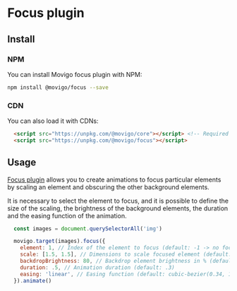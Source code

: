 # Focus plugin

## Install

### NPM

You can install Movigo focus plugin with NPM:

```bash
npm install @movigo/focus --save
```
    
### CDN

You can also load it with CDNs:
    
```html
  <script src="https://unpkg.com/@movigo/core"></script> <!-- Required dependency -->
  <script src="https://unpkg.com/@movigo/focus"></script>
```

## Usage

[Focus plugin](https://github.com/movigo/focus) allows you to create animations to focus
particular elements by scaling an element and obscuring the
other background elements.

It is necessary to select the element to focus, and it is possible to
define the size of the scaling, the brightness of the background elements, the
duration and the easing function of the animation.

```js
  const images = document.querySelectorAll('img')

  movigo.target(images).focus({
    element: 1, // Index of the element to focus (default: -1 -> no focused elements)
    scale: [1.5, 1.5], // Dimensions to scale focused element (default: [2, 2]) 
    backdropBrightness: 80, // Backdrop element brightness in % (default: 60)
    duration: .5, // Animation duration (default: .3)
    easing: 'linear', // Easing function (default: cubic-bezier(0.34, 1.56, 0.64, 1))
  }).animate()
``` 